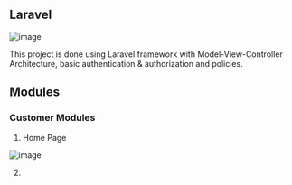 ## Laravel

![image](https://user-images.githubusercontent.com/98612606/193645465-8fcbf0c6-01d4-413d-b906-23c704108efe.png)

This project is done using Laravel framework with Model-View-Controller Architecture, basic authentication & authorization and policies.



## Modules

### Customer Modules

1. Home Page

![image](https://user-images.githubusercontent.com/98612606/193645916-789df24f-cd0e-4daf-8f22-79cf5b51fcd6.png)


2. 
